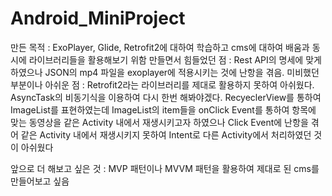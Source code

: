 # Android_MiniProject
만든 목적 : ExoPlayer, Glide, Retrofit2에 대하여 학습하고 cms에 대하여 배움과 동시에 라이브러리들을 활용해보기 위함
만들면서 힘들었던 점 : Rest API의 명세에 맞게 하였으나 JSON의 mp4 파일을 exoplayer에 적용시키는 것에 난항을 겪음. 
미비했던 부분이나 아쉬운 점 : Retrofit2라는 라이브러리를 제대로 활용하지 못하여 아쉬웠다. 
                           AsyncTask의 비동기식을 이용하여 다시 한번 해봐야겠다. 
                           RecyeclerView를 통하여 ImageList를 표현하였는데 
                           ImageList의 item들을 onClick Event를 통하여 항목에 맞는 동영상을 같은 Activity 내에서 재생시키고자 하였으나 
                           Click Event에 난항을 겪어 같은 Activity 내에서 재생시키지 못하여 Intent로 다른 Activity에서 처리하였던 것이 아쉬웠다
                           
                           
앞으로 더 해보고 싶은 것 : MVP 패턴이나 MVVM 패턴을 활용하여 제대로 된 cms를 만들어보고 싶음                           
